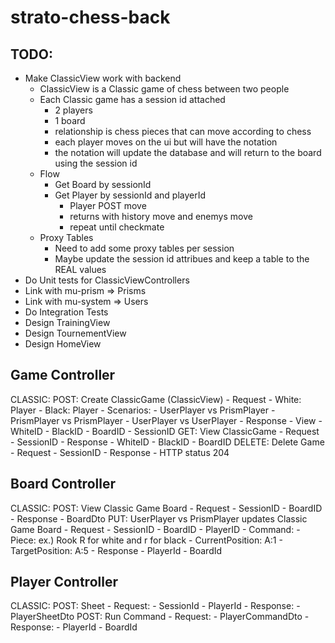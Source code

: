 # strato-chess-back

## TODO:
- Make ClassicView work with backend
    - ClassicView is a Classic game of chess between two people
    - Each Classic game has a session id attached
        - 2 players
        - 1 board
        - relationship is chess pieces that can move according to chess
        - each player moves on the ui but will have the notation
        - the notation will update the database and will return to the board using the session id
    - Flow
        - Get Board by sessionId
        - Get Player by sessionId and playerId
            - Player POST move
            - returns with history move and enemys move
            - repeat until checkmate
    - Proxy Tables
        - Need to add some proxy tables per session
        - Maybe update the session id attribues and keep a table to the REAL values
- Do Unit tests for ClassicViewControllers
- Link with mu-prism => Prisms
- Link with mu-system => Users
- Do Integration Tests
- Design TrainingView
- Design TournementView
- Design HomeView

## Game Controller
CLASSIC:
    POST: Create ClassicGame (ClassicView)
        - Request
            - White: Player
            - Black: Player
            - Scenarios:
                - UserPlayer vs PrismPlayer
                - PrismPlayer vs PrismPlayer
                - UserPlayer vs UserPlayer
        - Response
            - View
                - WhiteID
                - BlackID
                - BoardID
            - SessionID
    GET: View ClassicGame
        - Request
            - SessionID
        - Response
            - WhiteID
            - BlackID
            - BoardID
    DELETE: Delete Game
        - Request
            - SessionID
        - Response
            - HTTP status 204

## Board Controller
CLASSIC:
    POST: View Classic Game Board
        - Request
            - SessionID
            - BoardID
        - Response
            - BoardDto
    PUT: UserPlayer vs PrismPlayer updates Classic Game Board
        - Request
            - SessionID
            - BoardID
            - PlayerID
            - Command: 
                - Piece: ex.) Rook R for white and r for black
                - CurrentPosition: A:1
                - TargetPosition: A:5
        - Response
            - PlayerId
            - BoardId

## Player Controller
CLASSIC:
    POST: Sheet
        - Request:
            - SessionId
            - PlayerId
        - Response:
            - PlayerSheetDto
    POST: Run Command
        - Request:
            - PlayerCommandDto
        - Response:
            - PlayerId
            - BoardId
